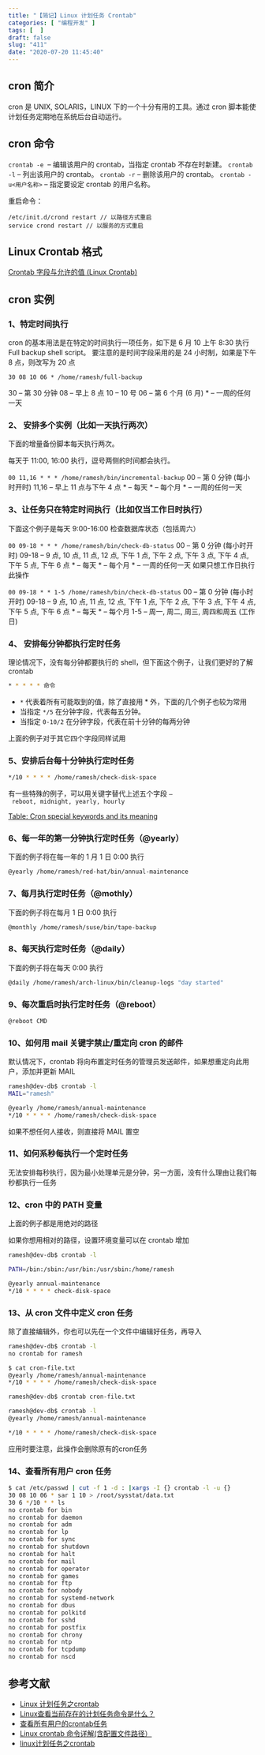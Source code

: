 ```yaml
---
title: "【简记】Linux 计划任务 Crontab"
categories: [ "编程开发" ]
tags: [  ]
draft: false
slug: "411"
date: "2020-07-20 11:45:40"
---
```


## cron 简介

cron 是 UNIX, SOLARIS，LINUX 下的一个十分有用的工具。通过 cron 脚本能使计划任务定期地在系统后台自动运行。

## cron 命令

`crontab -e`  – 编辑该用户的 crontab，当指定 crontab 不存在时新建。
`crontab -l` – 列出该用户的 crontab。
`crontab -r` – 删除该用户的 crontab。
`crontab -u<用户名称>` – 指定要设定 crontab 的用户名称。

重启命令：

```
/etc/init.d/crond restart // 以路径方式重启
service crond restart // 以服务的方式重启
```

## Linux Crontab 格式

[Crontab 字段与允许的值 (Linux Crontab)](https://www.notion.so/6feba2913a7842d29ac0798efdef2f1f)

## cron 实例

### 1、特定时间执行

cron 的基本用法是在特定的时间执行一项任务，如下是 6 月 10 上午 8:30 执行 Full backup shell script。 要注意的是时间字段采用的是 24 小时制，如果是下午 8 点，则改写为 20 点

`30 08 10 06 * /home/ramesh/full-backup` 

30 – 第 30 分钟
08 – 早上 8 点
10 – 10 号
06 – 第 6 个月 (6 月)
* – 一周的任何一天

### 2、 安排多个实例（比如一天执行两次）

下面的增量备份脚本每天执行两次。

每天于 11:00, 16:00 执行，逗号两侧的时间都会执行。

`00 11,16 * * * /home/ramesh/bin/incremental-backup`
00 – 第 0 分钟 (每小时开时)
11,16 – 早上 11 点与下午 4 点
* – 每天
* – 每个月
* – 一周的任何一天

### 3、让任务只在特定时间执行（比如仅当工作日时执行）

下面这个例子是每天 9:00-16:00 检查数据库状态（包括周六）

`00 09-18 * * * /home/ramesh/bin/check-db-status`
00 – 第 0 分钟 (每小时开时)
09-18 – 9 点, 10 点, 11 点, 12 点, 下午 1 点, 下午 2 点, 下午 3 点, 下午 4 点, 下午 5 点, 下午 6 点
* – 每天
* – 每个月
* – 一周的任何一天
如果只想工作日执行此操作

`00 09-18 * * 1-5 /home/ramesh/bin/check-db-status`
00 – 第 0 分钟 (每小时开时)
09-18 – 9 点, 10 点, 11 点, 12 点, 下午 1 点, 下午 2 点, 下午 3 点, 下午 4 点, 下午 5 点, 下午 6 点
* – 每天
* – 每个月
1-5 – 周一, 周二, 周三, 周四和周五 (工作日)

### 4、 安排每分钟都执行定时任务

理论情况下，没有每分钟都要执行的 shell，但下面这个例子，让我们更好的了解 crontab

```bash
* * * * * 命令
```

- `*` 代表着所有可能取到的值，除了直接用 * 外，下面的几个例子也较为常用
- 当指定 `*/5` 在分钟字段，代表每五分钟。
- 当指定 `0-10/2` 在分钟字段，代表在前十分钟的每两分钟

上面的例子对于其它四个字段同样试用

### 5、安排后台每十分钟执行定时任务

```bash
*/10 * * * * /home/ramesh/check-disk-space
```

有一些特殊的例子，可以用关键字替代上述五个字段 `– reboot, midnight, yearly, hourly`

[Table: Cron special keywords and its meaning](https://www.notion.so/aa3919510fab4449a9119b9366eb592a)

### 6、每一年的第一分钟执行定时任务（@yearly）

下面的例子将在每一年的 1 月 1 日 0:00 执行

```bash
@yearly /home/ramesh/red-hat/bin/annual-maintenance
```

### 7、每月执行定时任务（@mothly）

下面的例子将在每月 1 日 0:00 执行

```bash
@monthly /home/ramesh/suse/bin/tape-backup
```

### 8、每天执行定时任务（@daily）

下面的例子将在每天 0:00 执行

```bash
@daily /home/ramesh/arch-linux/bin/cleanup-logs "day started"
```

### 9、每次重启时执行定时任务（@reboot）

```bash
@reboot CMD
```

### 10、如何用 mail 关键字禁止/重定向 cron 的邮件

默认情况下，crontab 将向布置定时任务的管理员发送邮件，如果想重定向此用户，添加并更新 MAIL

```bash
ramesh@dev-db$ crontab -l
MAIL="ramesh"

@yearly /home/ramesh/annual-maintenance
*/10 * * * * /home/ramesh/check-disk-space
```

如果不想任何人接收，则直接将 MAIL 置空

### 11、如何系秒每执行一个定时任务

无法安排每秒执行，因为最小处理单元是分钟，另一方面，没有什么理由让我们每秒都执行一任务

### 12、cron 中的 PATH 变量

上面的例子都是用绝对的路径

如果你想用相对的路径，设置环境变量可以在 crontab 增加

```bash
ramesh@dev-db$ crontab -l

PATH=/bin:/sbin:/usr/bin:/usr/sbin:/home/ramesh

@yearly annual-maintenance
*/10 * * * * check-disk-space
```

### 13、从 cron 文件中定义 cron 任务

除了直接编辑外，你也可以先在一个文件中编辑好任务，再导入

```bash
ramesh@dev-db$ crontab -l
no crontab for ramesh

$ cat cron-file.txt
@yearly /home/ramesh/annual-maintenance
*/10 * * * * /home/ramesh/check-disk-space

ramesh@dev-db$ crontab cron-file.txt

ramesh@dev-db$ crontab -l
@yearly /home/ramesh/annual-maintenance

*/10 * * * * /home/ramesh/check-disk-space
```

应用时要注意，此操作会删除原有的cron任务

### 14、查看所有用户 cron 任务

```bash
$ cat /etc/passwd | cut -f 1 -d : |xargs -I {} crontab -l -u {}
30 08 10 06 * sar 1 10 > /root/sysstat/data.txt
30 6 */10 * * ls
no crontab for bin
no crontab for daemon
no crontab for adm
no crontab for lp
no crontab for sync
no crontab for shutdown
no crontab for halt
no crontab for mail
no crontab for operator
no crontab for games
no crontab for ftp
no crontab for nobody
no crontab for systemd-network
no crontab for dbus
no crontab for polkitd
no crontab for sshd
no crontab for postfix
no crontab for chrony
no crontab for ntp
no crontab for tcpdump
no crontab for nscd
```

## 参考文献

- [Linux 计划任务之crontab](https://blog.csdn.net/richerg85/article/details/23442411)
- [Linux查看当前存在的计划任务命令是什么？](http://www.ipmay.com/index.php/articles-detail/59.html)
- [查看所有用户的crontab任务](https://blog.csdn.net/mlzhu007/article/details/81662091)
- [Linux crontab 命令详解(含配置文件路径）](https://blog.csdn.net/renyp8799/article/details/50717944)
- [linux计划任务之crontab](https://blog.csdn.net/richerg85/article/details/17887879)